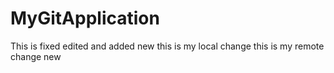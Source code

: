 # MyGitApplication
This is fixed edited
and added new 
this is my local change
this is my remote change
new

